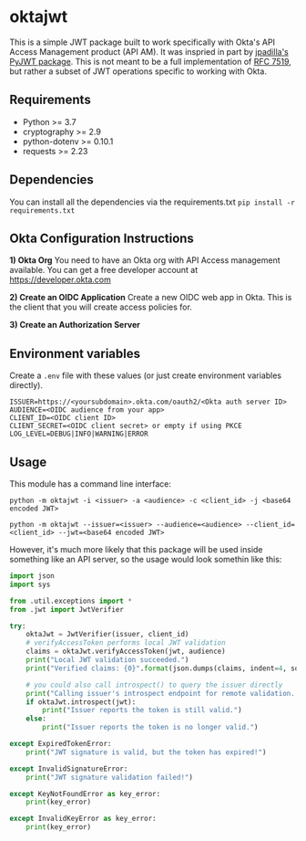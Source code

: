 # oktajwt

This is a simple JWT package built to work specifically with Okta's API Access Management product (API AM). It was inspried in part by [jpadilla's PyJWT package](https://github.com/jpadilla/pyjwt). This is not meant to be a full implementation of [RFC 7519](https://tools.ietf.org/html/rfc7519), but rather a subset of JWT operations specific to working with Okta.

## Requirements
* Python >= 3.7
* cryptography >= 2.9
* python-dotenv >= 0.10.1
* requests >= 2.23

## Dependencies
You can install all the dependencies via the requirements.txt
`pip install -r requirements.txt`

## Okta Configuration Instructions
**1) Okta Org**
You need to have an Okta org with API Access management available.
You can get a free developer account at https://developer.okta.com

**2) Create an OIDC Application**
Create a new OIDC web app in Okta. This is the client that you will create access policies for.

**3) Create an Authorization Server**

## Environment variables
Create a `.env` file with these values (or just create environment variables directly).

```
ISSUER=https://<yoursubdomain>.okta.com/oauth2/<Okta auth server ID>
AUDIENCE=<OIDC audience from your app>
CLIENT_ID=<OIDC client ID>
CLIENT_SECRET=<OIDC client secret> or empty if using PKCE
LOG_LEVEL=DEBUG|INFO|WARNING|ERROR
```

## Usage
This module has a command line interface:
```
python -m oktajwt -i <issuer> -a <audience> -c <client_id> -j <base64 encoded JWT>

python -m oktajwt --issuer=<issuer> --audience=<audience> --client_id=<client_id> --jwt=<base64 encoded JWT>
```

However, it's much more likely that this package will be used inside something like an API server, so the
usage would look somethin like this:

```python
import json
import sys

from .util.exceptions import *
from .jwt import JwtVerifier

try:
    oktaJwt = JwtVerifier(issuer, client_id)
    # verifyAccessToken performs local JWT validation
    claims = oktaJwt.verifyAccessToken(jwt, audience)
    print("Local JWT validation succeeded.")
    print("Verified claims: {0}".format(json.dumps(claims, indent=4, sort_keys=True)))

    # you could also call introspect() to query the issuer directly
    print("Calling issuer's introspect endpoint for remote validation...")
    if oktaJwt.introspect(jwt):
        print("Issuer reports the token is still valid.")
    else:
        print("Issuer reports the token is no longer valid.")

except ExpiredTokenError:
    print("JWT signature is valid, but the token has expired!")

except InvalidSignatureError:
    print("JWT signature validation failed!")

except KeyNotFoundError as key_error:
    print(key_error)

except InvalidKeyError as key_error:
    print(key_error)
```